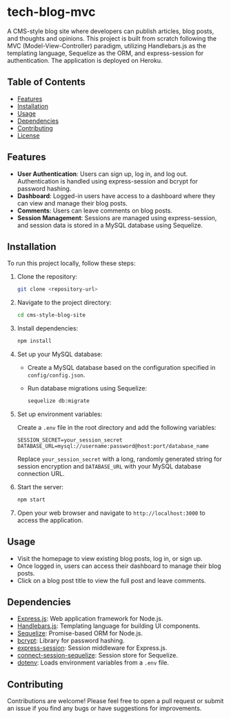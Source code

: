 # tech-blog-mvc

A CMS-style blog site where developers can publish articles, blog posts, and thoughts and opinions. This project is built from scratch following the MVC (Model-View-Controller) paradigm, utilizing Handlebars.js as the templating language, Sequelize as the ORM, and express-session for authentication. The application is deployed on Heroku.

## Table of Contents

- [Features](#features)
- [Installation](#installation)
- [Usage](#usage)
- [Dependencies](#dependencies)
- [Contributing](#contributing)
- [License](#license)

## Features

- **User Authentication**: Users can sign up, log in, and log out. Authentication is handled using express-session and bcrypt for password hashing.
- **Dashboard**: Logged-in users have access to a dashboard where they can view and manage their blog posts.
- **Comments**: Users can leave comments on blog posts.
- **Session Management**: Sessions are managed using express-session, and session data is stored in a MySQL database using Sequelize.

## Installation

To run this project locally, follow these steps:

1. Clone the repository:

   ```bash
   git clone <repository-url>
   ```

2. Navigate to the project directory:

   ```bash
   cd cms-style-blog-site
   ```

3. Install dependencies:

   ```bash
   npm install
   ```

4. Set up your MySQL database:

   - Create a MySQL database based on the configuration specified in `config/config.json`.
   - Run database migrations using Sequelize:

     ```bash
     sequelize db:migrate
     ```

5. Set up environment variables:

   Create a `.env` file in the root directory and add the following variables:

   ```
   SESSION_SECRET=your_session_secret
   DATABASE_URL=mysql://username:password@host:port/database_name
   ```

   Replace `your_session_secret` with a long, randomly generated string for session encryption and `DATABASE_URL` with your MySQL database connection URL.

6. Start the server:

   ```bash
   npm start
   ```

7. Open your web browser and navigate to `http://localhost:3000` to access the application.

## Usage

- Visit the homepage to view existing blog posts, log in, or sign up.
- Once logged in, users can access their dashboard to manage their blog posts.
- Click on a blog post title to view the full post and leave comments.

## Dependencies

- [Express.js](https://expressjs.com/): Web application framework for Node.js.
- [Handlebars.js](https://handlebarsjs.com/): Templating language for building UI components.
- [Sequelize](https://sequelize.org/): Promise-based ORM for Node.js.
- [bcrypt](https://www.npmjs.com/package/bcrypt): Library for password hashing.
- [express-session](https://www.npmjs.com/package/express-session): Session middleware for Express.js.
- [connect-session-sequelize](https://www.npmjs.com/package/connect-session-sequelize): Session store for Sequelize.
- [dotenv](https://www.npmjs.com/package/dotenv): Loads environment variables from a `.env` file.

## Contributing

Contributions are welcome! Please feel free to open a pull request or submit an issue if you find any bugs or have suggestions for improvements.

